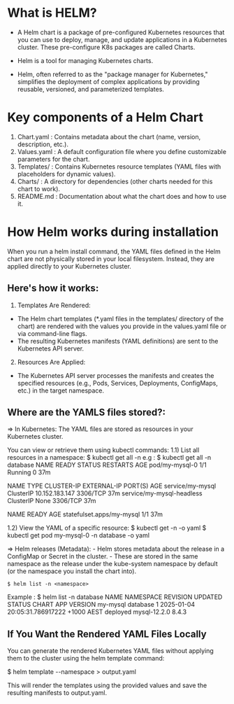 # What is HELM?
- A Helm chart is a package of pre-configured Kubernetes resources that you can use to deploy, manage, and update applications in a Kubernetes cluster.
  These pre-configure K8s packages are called Charts.

- Helm is a tool for managing Kubernetes charts.

- Helm, often referred to as the "package manager for Kubernetes," simplifies the deployment of complex applications by providing reusable, versioned, and parameterized templates.

# Key components of a Helm Chart
1. Chart.yaml  : Contains metadata about the chart (name, version, description, etc.).
2. Values.yaml : A default configuration file where you define customizable parameters for the chart.
3. Templates/  : Contains Kubernetes resource templates (YAML files with placeholders for dynamic values).
4. Charts/     : A directory for dependencies (other charts needed for this chart to work).
5. README.md   : Documentation about what the chart does and how to use it.

# How Helm works during installation
When you run a helm install command, the YAML files defined in the Helm chart are not physically stored in your local filesystem. 
Instead, they are applied directly to your Kubernetes cluster. 

## Here's how it works:

1. Templates Are Rendered:

- The Helm chart templates (*.yaml files in the templates/ directory of the chart) are rendered with the values you provide in the values.yaml file or via command-line flags.
- The resulting Kubernetes manifests (YAML definitions) are sent to the Kubernetes API server.

2. Resources Are Applied:

- The Kubernetes API server processes the manifests and creates the specified resources (e.g., Pods, Services, Deployments, ConfigMaps, etc.) in the target namespace.

## Where are the YAMLS files stored?:
=> In Kubernetes: The YAML files are stored as resources in your Kubernetes cluster. 
   
   You can view or retrieve them using kubectl commands:
   1.1) List all resources in a namespace: $ kubectl get all -n <namespace>
       e.g :
       $ kubectl get all -n database
NAME             READY   STATUS    RESTARTS   AGE
pod/my-mysql-0   1/1     Running   0          37m

NAME                        TYPE        CLUSTER-IP       EXTERNAL-IP   PORT(S)    AGE
service/my-mysql            ClusterIP   10.152.183.147   <none>        3306/TCP   37m
service/my-mysql-headless   ClusterIP   None             <none>        3306/TCP   37m

NAME                        READY   AGE
statefulset.apps/my-mysql   1/1     37m

   1.2) View the YAML of a specific resource: $ kubectl get <resource-type> <resource-name> -n <namespace> -o yaml
      $ kubectl get pod my-mysql-0 -n database -o yaml

=> Helm releases (Metadata): 
    - Helm stores metadata about the release in a ConfigMap or Secret in the cluster. 
    - These are stored in the same namespace as the release under the kube-system namespace by default (or the namespace you install the chart into).
    
    $ helm list -n <namespace>

Example :
   $ helm list -n database
NAME            NAMESPACE       REVISION        UPDATED                                         STATUS          CHART           APP VERSION
my-mysql        database        1               2025-01-04 20:05:31.786917222 +1000 AEST        deployed        mysql-12.2.0    8.4.3

## If You Want the Rendered YAML Files Locally
You can generate the rendered Kubernetes YAML files without applying them to the cluster using the helm template command:

 $ helm template <release-name> <chart-name> --namespace <namespace> > output.yaml

This will render the templates using the provided values and save the resulting manifests to output.yaml.

